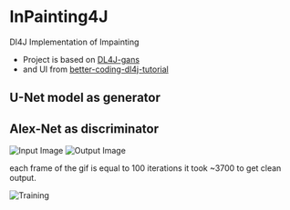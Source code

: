 # InPainting4J
 Dl4J Implementation of Impainting

* Project is based on [DL4J-gans](https://github.com/wmeddie/dl4j-gans)
* and UI from  [better-coding-dl4j-tutorial](https://gitlab.com/better-coding.com/public/dl4j-tutorial.git)

## U-Net model as generator
## Alex-Net as discriminator

![Input Image](https://i.ibb.co/TvstBg1/input5.png)
![Output Image](https://i.ibb.co/qkGnQJs/image0.gif)

each frame of the gif is equal to 100 iterations it took ~3700 to get clean output.

![Training](https://i.ibb.co/R3W099J/Annotation-2020-05-16-151520.jpg)
